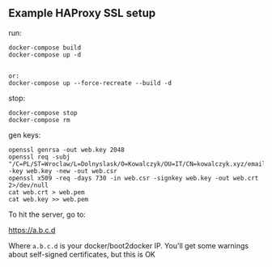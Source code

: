 ## Example HAProxy SSL setup


run:

```
docker-compose build
docker-compose up -d 


or:
docker-compose up --force-recreate --build -d

```

stop:
```
docker-compose stop 
docker-compose rm
```

gen keys:
```
openssl genrsa -out web.key 2048
openssl req -subj "/C=PL/ST=Wroclaw/L=Dolnyslask/O=Kowalczyk/OU=IT/CN=kowalczyk.xyz/emailAddress=patryk@kowalczyk.xyz" -key web.key -new -out web.csr
openssl x509 -req -days 730 -in web.csr -signkey web.key -out web.crt 2>/dev/null
cat web.crt > web.pem
cat web.key >> web.pem
```

To hit the server, go to:

https://a.b.c.d

Where `a.b.c.d` is your docker/boot2docker IP. You'll get some warnings about
self-signed certificates, but this is OK